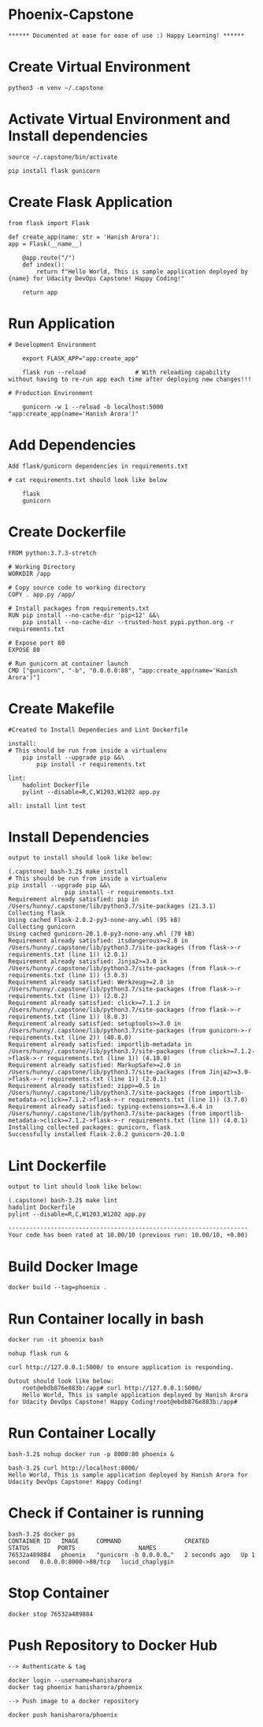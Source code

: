 # Phoenix-Capstone

    ****** Documented at ease for ease of use :) Happy Learning! ******

# Create Virtual Environment

    python3 -m venv ~/.capstone

# Activate Virtual Environment and Install dependencies

    source ~/.capstone/bin/activate

    pip install flask gunicorn

# Create Flask Application

    from flask import Flask

    def create_app(name: str = 'Hanish Arora'):
    app = Flask(__name__)

        @app.route("/")
        def index():
            return f"Hello World, This is sample application deployed by {name} for Udacity DevOps Capstone! Happy Coding!"

        return app

# Run Application

    # Development Environment

        export FLASK_APP="app:create_app"

        flask run --reload              # With reloading capability without having to re-run app each time after deploying new changes!!!

    # Production Environment

        gunicorn -w 1 --reload -b localhost:5000 "app:create_app(name='Hanish Arora')"

# Add Dependencies

    Add flask/gunicorn dependencies in requirements.txt

    # cat requirements.txt should look like below

        flask
        gunicorn

# Create Dockerfile

    FROM python:3.7.3-stretch

    # Working Directory
    WORKDIR /app

    # Copy source code to working directory
    COPY . app.py /app/

    # Install packages from requirements.txt
    RUN pip install --no-cache-dir 'pip<12' &&\
        pip install --no-cache-dir --trusted-host pypi.python.org -r requirements.txt

    # Expose port 80
    EXPOSE 80

    # Run gunicorn at container launch
    CMD ["gunicorn", "-b", "0.0.0.0:80", "app:create_app(name='Hanish Arora')"]

# Create Makefile

    #Created to Install Dependecies and Lint Dockerfile

    install:
    # This should be run from inside a virtualenv
    	pip install --upgrade pip &&\
        	pip install -r requirements.txt

    lint:
        hadolint Dockerfile
        pylint --disable=R,C,W1203,W1202 app.py

    all: install lint test

# Install Dependencies

    output to install should look like below:

    (.capstone) bash-3.2$ make install
    # This should be run from inside a virtualenv
    pip install --upgrade pip &&\
                    pip install -r requirements.txt
    Requirement already satisfied: pip in /Users/hunny/.capstone/lib/python3.7/site-packages (21.3.1)
    Collecting flask
    Using cached Flask-2.0.2-py3-none-any.whl (95 kB)
    Collecting gunicorn
    Using cached gunicorn-20.1.0-py3-none-any.whl (79 kB)
    Requirement already satisfied: itsdangerous>=2.0 in /Users/hunny/.capstone/lib/python3.7/site-packages (from flask->-r requirements.txt (line 1)) (2.0.1)
    Requirement already satisfied: Jinja2>=3.0 in /Users/hunny/.capstone/lib/python3.7/site-packages (from flask->-r requirements.txt (line 1)) (3.0.3)
    Requirement already satisfied: Werkzeug>=2.0 in /Users/hunny/.capstone/lib/python3.7/site-packages (from flask->-r requirements.txt (line 1)) (2.0.2)
    Requirement already satisfied: click>=7.1.2 in /Users/hunny/.capstone/lib/python3.7/site-packages (from flask->-r requirements.txt (line 1)) (8.0.3)
    Requirement already satisfied: setuptools>=3.0 in /Users/hunny/.capstone/lib/python3.7/site-packages (from gunicorn->-r requirements.txt (line 2)) (40.8.0)
    Requirement already satisfied: importlib-metadata in /Users/hunny/.capstone/lib/python3.7/site-packages (from click>=7.1.2->flask->-r requirements.txt (line 1)) (4.10.0)
    Requirement already satisfied: MarkupSafe>=2.0 in /Users/hunny/.capstone/lib/python3.7/site-packages (from Jinja2>=3.0->flask->-r requirements.txt (line 1)) (2.0.1)
    Requirement already satisfied: zipp>=0.5 in /Users/hunny/.capstone/lib/python3.7/site-packages (from importlib-metadata->click>=7.1.2->flask->-r requirements.txt (line 1)) (3.7.0)
    Requirement already satisfied: typing-extensions>=3.6.4 in /Users/hunny/.capstone/lib/python3.7/site-packages (from importlib-metadata->click>=7.1.2->flask->-r requirements.txt (line 1)) (4.0.1)
    Installing collected packages: gunicorn, flask
    Successfully installed flask-2.0.2 gunicorn-20.1.0

# Lint Dockerfile

    output to lint should look like below:

    (.capstone) bash-3.2$ make lint
    hadolint Dockerfile
    pylint --disable=R,C,W1203,W1202 app.py

    --------------------------------------------------------------------
    Your code has been rated at 10.00/10 (previous run: 10.00/10, +0.00)

# Build Docker Image

    docker build --tag=phoenix .

# Run Container locally in bash

    docker run -it phoenix bash

    nohup flask run &

    curl http://127.0.0.1:5000/ to ensure application is responding.

    Outout should look like below:
        root@ebdb876e883b:/app# curl http://127.0.0.1:5000/
        Hello World, This is sample application deployed by Hanish Arora for Udacity DevOps Capstone! Happy Coding!root@ebdb876e883b:/app#

# Run Container Locally

    bash-3.2$ nohup docker run -p 8000:80 phoenix &

    bash-3.2$ curl http://localhost:8000/
    Hello World, This is sample application deployed by Hanish Arora for Udacity DevOps Capstone! Happy Coding!

# Check if Container is running

    bash-3.2$ docker ps
    CONTAINER ID   IMAGE     COMMAND                  CREATED         STATUS        PORTS                  NAMES
    76532a489884   phoenix   "gunicorn -b 0.0.0.0…"   2 seconds ago   Up 1 second   0.0.0.0:8000->80/tcp   lucid_chaplygin

# Stop Container

    docker stop 76532a489884

# Push Repository to Docker Hub

    --> Authenticate & tag

    docker login --username=hanisharora
    docker tag phoenix hanisharora/phoenix

    --> Push image to a docker repository

    docker push hanisharora/phoenix
